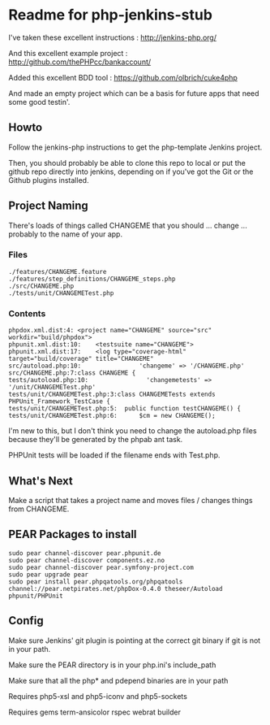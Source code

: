 # Readme for php-jenkins-stub

I've taken these excellent instructions : http://jenkins-php.org/

And this excellent example project : http://github.com/thePHPcc/bankaccount/

Added this excellent BDD tool : https://github.com/olbrich/cuke4php

And made an empty project which can be a basis for future 
apps that need some good testin'.

## Howto

Follow the jenkins-php instructions to get the php-template 
Jenkins project.

Then, you should probably be able to clone this repo to local or
put the github repo directly into jenkins, depending on if you've 
got the Git or the Github plugins installed.

## Project Naming

There's loads of things called CHANGEME that you should ... change ...
probably to the name of your app.

### Files

	./features/CHANGEME.feature
	./features/step_definitions/CHANGEME_steps.php
	./src/CHANGEME.php
	./tests/unit/CHANGEMETest.php

### Contents

	phpdox.xml.dist:4: <project name="CHANGEME" source="src" workdir="build/phpdox">
	phpunit.xml.dist:10:    <testsuite name="CHANGEME">
	phpunit.xml.dist:17:    <log type="coverage-html" target="build/coverage" title="CHANGEME"
	src/autoload.php:10:                'changeme' => '/CHANGEME.php'
	src/CHANGEME.php:7:class CHANGEME {
	tests/autoload.php:10:                'changemetests' => '/unit/CHANGEMETest.php'
	tests/unit/CHANGEMETest.php:3:class CHANGEMETests extends PHPUnit_Framework_TestCase {
	tests/unit/CHANGEMETest.php:5:	public function testCHANGEME() {
	tests/unit/CHANGEMETest.php:6:		$cm = new CHANGEME();

I'm new to this, but I don't think you need to change the autoload.php
files because they'll be generated by the phpab ant task.

PHPUnit tests will be loaded if the filename ends with Test.php.

## What's Next

Make a script that takes a project name and moves files / changes
things from CHANGEME.

## PEAR Packages to install

	sudo pear channel-discover pear.phpunit.de
	sudo pear channel-discover components.ez.no
	sudo pear channel-discover pear.symfony-project.com
	sudo pear upgrade pear
	sudo pear install pear.phpqatools.org/phpqatools channel://pear.netpirates.net/phpDox-0.4.0 theseer/Autoload phpunit/PHPUnit

## Config

Make sure Jenkins' git plugin is pointing at the correct git binary if git is not in your path.

Make sure the PEAR directory is in your php.ini's include_path

Make sure that all the php* and pdepend binaries are in your path

Requires php5-xsl and php5-iconv and php5-sockets

Requires gems term-ansicolor rspec webrat builder
